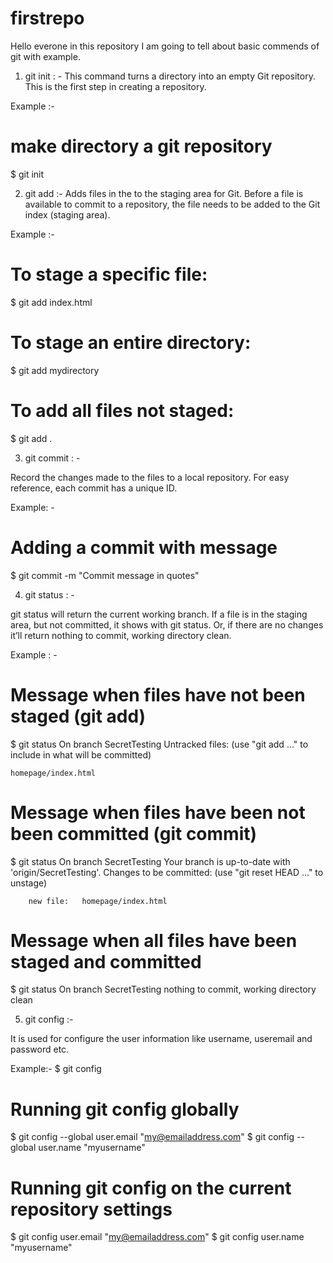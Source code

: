 # firstrepo

Hello everone in this repository I am going to tell about basic commends of git with example.


1.   git init  : -
This command turns a directory into an empty Git repository. This is the first step in creating a repository. 

Example :-   
# make directory a git repository
$ git init


2.  git add  :-
Adds files in the to the staging area for Git. Before a file is available to commit to a repository, the file needs to be added to the Git index (staging area).

Example :- 
# To stage a specific file:
$ git add index.html

# To stage an entire directory:
$ git add mydirectory 

# To add all files not staged:
$ git add .


3.  git commit  : -

Record the changes made to the files to a local repository. For easy reference, each commit has a unique ID. 

Example: -
# Adding a commit with message
$ git commit -m "Commit message in quotes"

4.  git status  : -

git status will return the current working branch. If a file is in the staging area, but not committed, it shows with git status. Or, if there are no changes it’ll return nothing to commit, working directory clean.

Example : -
# Message when files have not been staged (git add)
$ git status
On branch SecretTesting
Untracked files:
  (use "git add <file>..." to include in what will be committed)

  	homepage/index.html

# Message when files have been not been committed (git commit)
$ git status
On branch SecretTesting
Your branch is up-to-date with 'origin/SecretTesting'.
Changes to be committed:
  (use "git reset HEAD <file>..." to unstage)

        new file:   homepage/index.html

# Message when all files have been staged and committed 
$ git status
On branch SecretTesting
nothing to commit, working directory clean


5.   git config  :-

It is used for configure the user information like username, useremail and password  etc.

Example:-
$ git config <setting> <command>

# Running git config globally
$ git config --global user.email "my@emailaddress.com"
$ git config --global user.name "myusername"

# Running git config on the current repository settings
$ git config user.email "my@emailaddress.com"
$ git config user.name "myusername"

